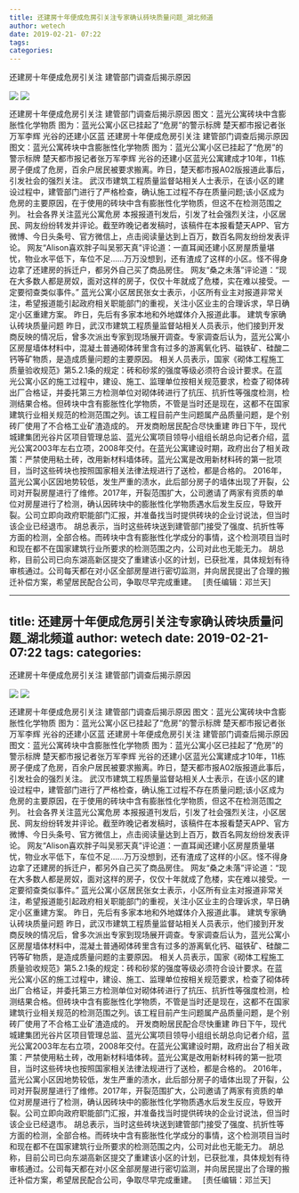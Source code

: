 ```yaml
---
title: 还建房十年便成危房引关注专家确认砖块质量问题_湖北频道
author: wetech
date: 2019-02-21- 07:22
tags: 
categories: 
---
```

还建房十年便成危房引关注 建管部门调查后揭示原因
<!-- more -->
                
<img align="center" border="0" src="http://p0.ifengimg.com/a/2019_08/0c2e5c8bd2700ca_size42_w413_h310.jpg" />
                
<img align="center" border="0" src="http://p2.ifengimg.com/a/2016/0810/204c433878d5cf9size1_w16_h16.png" />
            
还建房十年便成危房引关注 建管部门调查后揭示原因 图文：蓝光公寓砖块中含膨胀性化学物质 图为：蓝光公寓小区已挂起了“危房”的警示标牌 楚天都市报记者张万军李辉 光谷的还建小区蓝
还建房十年便成危房引关注 建管部门调查后揭示原因
图文：蓝光公寓砖块中含膨胀性化学物质
图为：蓝光公寓小区已挂起了“危房”的警示标牌
楚天都市报记者张万军李辉
光谷的还建小区蓝光公寓建成才10年，11栋房子便成了危房，百余户居民被要求搬离。昨日，楚天都市报A02版报道此事后，引发社会的强烈关注。
武汉市建筑工程质量监督站相关人士表示，在该小区的建设过程中，建管部门进行了严格检查，确认施工过程不存在质量问题;该小区成为危房的主要原因，在于使用的砖块中含有膨胀性化学物质，但这不在检测范围之列。
社会各界关注蓝光公寓危房
本报报道刊发后，引发了社会强烈关注，小区居民、网友纷纷转发并评论。截至昨晚记者发稿时，该稿件在本报看楚天APP、官方微博、今日头条号、官方微信上，点击阅读量达到上百万，数百名网友纷纷发表评论。
网友“Alison喜欢胖子叫吴邪天真”评论道：一直耳闻还建小区房屋质量堪忧，物业水平低下，车位不足……万万没想到，还有渣成了这样的小区。怪不得身边拿了还建房的拆迁户，都另外自己买了商品房住。
网友“桑之未落”评论道：“现在大多数人都是房奴，面对这样的房子，仅仅十年就成了危楼，实在难以接受。一定要彻查类似事件。”
蓝光公寓小区居民张女士表示，小区所有业主对报道非常关注，希望报道能引起政府相关职能部门的重视，关注小区业主的合理诉求，早日确定小区重建方案。
昨日，先后有多家本地和外地媒体介入报道此事。
建筑专家确认砖块质量问题
昨日，武汉市建筑工程质量监督站相关人员表示，他们接到开发商反映的情况后，曾多次派出专家到现场展开调查。专家调查后认为，蓝光公寓小区房屋墙体材料中，混凝土普通砌体砖里含有过多的游离氧化钙、磁铁矿、硅酸二钙等矿物质，是造成质量问题的主要原因。
相关人员表示，国家《砌体工程施工质量验收规范》第5.2.1条的规定：砖和砂浆的强度等级必须符合设计要求。在蓝光公寓小区的施工过程中，建设、施工、监理单位按相关规范要求，检查了砌体砖出厂合格证，并委托第三方检测单位对砌体砖进行了抗压、抗折性等强度检测，检测结果合格。但砖块中含有膨胀性化学物质，不管是当时还是现在，这都不在国家建筑行业相关规范的检测范围之列。该工程目前产生问题属产品质量问题，是个别砖厂使用了不合格工业矿渣造成的。
开发商盼居民配合尽快重建
昨日下午，现代城建集团光谷片区项目管理总监、蓝光公寓项目领导小组组长胡总向记者介绍，蓝光公寓2003年左右立项，2008年交付。在蓝光公寓建设时期，政府出台了相关政策：严禁使用粘土砖，改用新材料墙体砖。蓝光公寓是改用新材料砖的第一批项目，当时这些砖块也按照国家相关法律法规进行了送检，都是合格的。
2016年，蓝光公寓小区因地势较低，发生严重的渍水，此后部分房子的墙体出现了开裂，公司对开裂房屋进行了维修。2017年，开裂范围扩大，公司邀请了两家有资质的单位对房屋进行了检测，确认因砖块中的膨胀性化学物质遇水后发生反应，导致开裂。公司立即向政府职能部门汇报，并准备找当时提供砖块的企业讨说法，但当时该企业已经退市。
胡总表示，当时这些砖块送到建管部门接受了强度、抗折性等方面的检测，全部合格。而砖块中含有膨胀性化学成分的事情，这个检测项目当时和现在都不在国家建筑行业所要求的检测范围之内，公司对此也无能无力。
胡总称，目前公司已向东湖高新区提交了重建该小区的计划，已获批准，具体规划有待审核通过。公司每天都在对小区全部房屋进行密切监测，并向居民提出了合理的搬迁补偿方案，希望居民配合公司，争取尽早完成重建。
 
[责任编辑：邓兰天]
            
---
title: 还建房十年便成危房引关注专家确认砖块质量问题_湖北频道
author: wetech
date: 2019-02-21- 07:22
tags: 
categories: 
---
还建房十年便成危房引关注 建管部门调查后揭示原因
<!-- more -->
                
<img align="center" border="0" src="http://p0.ifengimg.com/a/2019_08/0c2e5c8bd2700ca_size42_w413_h310.jpg" />
                
<img align="center" border="0" src="http://p2.ifengimg.com/a/2016/0810/204c433878d5cf9size1_w16_h16.png" />
            
还建房十年便成危房引关注 建管部门调查后揭示原因 图文：蓝光公寓砖块中含膨胀性化学物质 图为：蓝光公寓小区已挂起了“危房”的警示标牌 楚天都市报记者张万军李辉 光谷的还建小区蓝
还建房十年便成危房引关注 建管部门调查后揭示原因
图文：蓝光公寓砖块中含膨胀性化学物质
图为：蓝光公寓小区已挂起了“危房”的警示标牌
楚天都市报记者张万军李辉
光谷的还建小区蓝光公寓建成才10年，11栋房子便成了危房，百余户居民被要求搬离。昨日，楚天都市报A02版报道此事后，引发社会的强烈关注。
武汉市建筑工程质量监督站相关人士表示，在该小区的建设过程中，建管部门进行了严格检查，确认施工过程不存在质量问题;该小区成为危房的主要原因，在于使用的砖块中含有膨胀性化学物质，但这不在检测范围之列。
社会各界关注蓝光公寓危房
本报报道刊发后，引发了社会强烈关注，小区居民、网友纷纷转发并评论。截至昨晚记者发稿时，该稿件在本报看楚天APP、官方微博、今日头条号、官方微信上，点击阅读量达到上百万，数百名网友纷纷发表评论。
网友“Alison喜欢胖子叫吴邪天真”评论道：一直耳闻还建小区房屋质量堪忧，物业水平低下，车位不足……万万没想到，还有渣成了这样的小区。怪不得身边拿了还建房的拆迁户，都另外自己买了商品房住。
网友“桑之未落”评论道：“现在大多数人都是房奴，面对这样的房子，仅仅十年就成了危楼，实在难以接受。一定要彻查类似事件。”
蓝光公寓小区居民张女士表示，小区所有业主对报道非常关注，希望报道能引起政府相关职能部门的重视，关注小区业主的合理诉求，早日确定小区重建方案。
昨日，先后有多家本地和外地媒体介入报道此事。
建筑专家确认砖块质量问题
昨日，武汉市建筑工程质量监督站相关人员表示，他们接到开发商反映的情况后，曾多次派出专家到现场展开调查。专家调查后认为，蓝光公寓小区房屋墙体材料中，混凝土普通砌体砖里含有过多的游离氧化钙、磁铁矿、硅酸二钙等矿物质，是造成质量问题的主要原因。
相关人员表示，国家《砌体工程施工质量验收规范》第5.2.1条的规定：砖和砂浆的强度等级必须符合设计要求。在蓝光公寓小区的施工过程中，建设、施工、监理单位按相关规范要求，检查了砌体砖出厂合格证，并委托第三方检测单位对砌体砖进行了抗压、抗折性等强度检测，检测结果合格。但砖块中含有膨胀性化学物质，不管是当时还是现在，这都不在国家建筑行业相关规范的检测范围之列。该工程目前产生问题属产品质量问题，是个别砖厂使用了不合格工业矿渣造成的。
开发商盼居民配合尽快重建
昨日下午，现代城建集团光谷片区项目管理总监、蓝光公寓项目领导小组组长胡总向记者介绍，蓝光公寓2003年左右立项，2008年交付。在蓝光公寓建设时期，政府出台了相关政策：严禁使用粘土砖，改用新材料墙体砖。蓝光公寓是改用新材料砖的第一批项目，当时这些砖块也按照国家相关法律法规进行了送检，都是合格的。
2016年，蓝光公寓小区因地势较低，发生严重的渍水，此后部分房子的墙体出现了开裂，公司对开裂房屋进行了维修。2017年，开裂范围扩大，公司邀请了两家有资质的单位对房屋进行了检测，确认因砖块中的膨胀性化学物质遇水后发生反应，导致开裂。公司立即向政府职能部门汇报，并准备找当时提供砖块的企业讨说法，但当时该企业已经退市。
胡总表示，当时这些砖块送到建管部门接受了强度、抗折性等方面的检测，全部合格。而砖块中含有膨胀性化学成分的事情，这个检测项目当时和现在都不在国家建筑行业所要求的检测范围之内，公司对此也无能无力。
胡总称，目前公司已向东湖高新区提交了重建该小区的计划，已获批准，具体规划有待审核通过。公司每天都在对小区全部房屋进行密切监测，并向居民提出了合理的搬迁补偿方案，希望居民配合公司，争取尽早完成重建。
 
[责任编辑：邓兰天]
            
